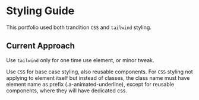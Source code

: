 # Styling Guide
This portfolio used both trandition `CSS` and `tailwind` styling.

## Current Approach
Use `tailwind` only for one time use element, or minor tweak.

Use `CSS` for base case styling, also reusable components.
For `CSS` styling not applying to element itself but instead of classes, the class name must have element name as prefix (.a-animated-underline), except for reusable components, where they will have dedicated css.